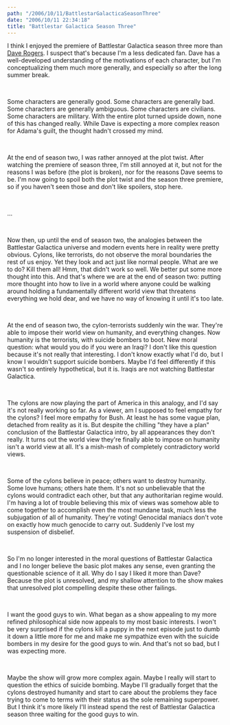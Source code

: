 ```yaml
---
path: "/2006/10/11/BattlestarGalacticaSeasonThree" 
date: "2006/10/11 22:34:18" 
title: "Battlestar Galactica Season Three" 
---
```

<p>I think I enjoyed the premiere of Battlestar Galactica season three more than <a href="http://homepage.mac.com/dave_rogers/GHD10-06.html#note_3040">Dave Rogers</a>. I suspect that's because I'm a less dedicated fan. Dave has a well-developed understanding of the motivations of each character, but I'm conceptualizing them much more generally, and especially so after the long summer break.</p><br><p>Some characters are generally good. Some characters are generally bad. Some characters are generally ambiguous. Some characters are civilians. Some characters are military. With the entire plot turned upside down, none of this has changed really. While Dave is expecting a more complex reason for Adama's guilt, the thought hadn't crossed my mind.</p><br><p>At the end of season two, I was rather annoyed at the plot twist. After watching the premiere of season three, I'm still annoyed at it, but not for the reasons I was before (the plot is broken), nor for the reasons Dave seems to be. I'm now going to spoil both the plot twist and the season three premiere, so if you haven't seen those and don't like spoilers, stop here.</p><br><p>&#8230;</p><br><p>Now then, up until the end of season two, the analogies between the Battlestar Galactica universe and modern events here in reality were pretty obvious. Cylons, like terrorists, do not observe the moral boundaries the rest of us enjoy. Yet they look and act just like normal people. What are we to do? Kill them all! Hmm, that didn't work so well. We better put some more thought into this. And that's where we are at the end of season two: putting more thought into how to live in a world where anyone could be walking around holding a fundamentally different world view that threatens everything we hold dear, and we have no way of knowing it until it's too late.</p><br><p>At the end of season two, the cylon-terrorists suddenly win the war. They're able to impose their world view on humanity, and everything changes. Now humanity is the terrorists, with suicide bombers to boot. New moral question: what would you do if you were an Iraqi? I don't like this question because it's not really that interesting. I don't know exactly what I'd do, but I know I wouldn't support suicide bombers. Maybe I'd feel differently if this wasn't so entirely hypothetical, but it is. Iraqis are not watching Battlestar Galactica.</p><br><p>The cylons are now playing the part of America in this analogy, and I'd say it's not really working so far. As a viewer, am I supposed to feel empathy for the cylons? I feel more empathy for Bush. At least he has some vague plan, detached from reality as it is. But despite the chilling "they have a plan" conclusion of the Battlestar Galactica intro, by all appearances they don't really. It turns out the world view they're finally able to impose on humanity isn't a world view at all. It's a mish-mash of completely contradictory world views.</p><br><p>Some of the cylons believe in peace; others want to destroy humanity. Some love humans; others hate them. It's not so unbelievable that the cylons would contradict each other, but that any authoritarian regime would. I'm having a lot of trouble believing this mix of views was somehow able to come together to accomplish even the most mundane task, much less the subjugation of all of humanity. They're voting! Genocidal maniacs don't vote on exactly how much genocide to carry out. Suddenly I've lost my suspension of disbelief.</p><br><p>So I'm no longer interested in the moral questions of Battlestar Galactica and I no longer believe the basic plot makes any sense, even granting the questionable science of it all. Why do I say I liked it more than Dave? Because the plot is unresolved, and my shallow attention to the show makes that unresolved plot compelling despite these other failings.</p><br><p>I want the good guys to win. What began as a show appealing to my more refined philosophical side now appeals to my most basic interests. I won't be very surprised if the cylons kill a puppy in the next episode just to dumb it down a little more for me and make me sympathize even with the suicide bombers in my desire for the good guys to win. And that's not so bad, but I was expecting more.</p><br><p>Maybe the show will grow more complex again. Maybe I really will start to question the ethics of suicide bombing. Maybe I'll gradually forget that the cylons destroyed humanity and start to care about the problems they face trying to come to terms with their status as the sole remaining superpower. But I think it's more likely I'll instead spend the rest of Battlestar Galactica season three waiting for the good guys to win.</p>
